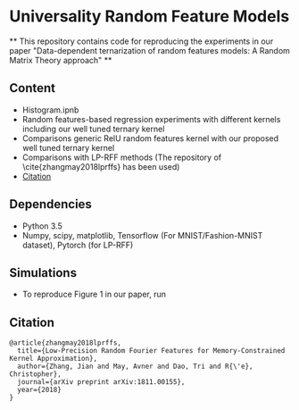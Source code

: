 # Universality Random Feature Models
** This repository contains code for reproducing the experiments in our paper "Data-dependent ternarization of random features models: A Random Matrix Theory approach" **
## Content
* Histogram.ipnb
* Random features-based regression experiments with different kernels including our well tuned ternary kernel
* Comparisons generic RelU random features kernel with our proposed well tuned ternary kernel
* Comparisons with LP-RFF methods (The repository of \cite{zhangmay2018lprffs} has been used)
* [Citation](#citation)

## Dependencies
* Python 3.5
* Numpy, scipy, matplotlib, Tensorflow (For MNIST/Fashion-MNIST dataset), Pytorch (for LP-RFF)
## Simulations
* To reproduce Figure 1 in our paper, run
## Citation
```
@article{zhangmay2018lprffs,
  title={Low-Precision Random Fourier Features for Memory-Constrained Kernel Approximation},
  author={Zhang, Jian and May, Avner and Dao, Tri and R{\'e}, Christopher},
  journal={arXiv preprint arXiv:1811.00155},
  year={2018}
}

